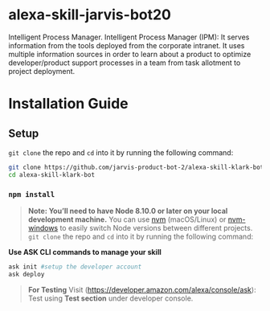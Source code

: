 # alexa-skill-jarvis-bot20
Intelligent Process Manager. Intelligent Process Manager (IPM): It serves information from the tools deployed from the corporate intranet. It uses multiple information sources in order to learn about a product to optimize developer/product support processes in a team from task allotment to project deployment.

# Installation Guide

## Setup
`git clone` the repo and `cd` into it by running the following command:
```bash
git clone https://github.com/jarvis-product-bot-2/alexa-skill-klark-bot
cd alexa-skill-klark-bot
```
### `npm install`

> **Note: You’ll need to have Node 8.10.0 or later on your local development machine.** You can use [nvm](https://github.com/creationix/nvm#installation) (macOS/Linux) or [nvm-windows](https://github.com/coreybutler/nvm-windows#node-version-manager-nvm-for-windows) to easily switch Node versions between different projects.
`git clone` the repo and `cd` into it by running the following command:


**Use ASK CLI commands to manage your skill**

```bash
ask init #setup the developer account
ask deploy
```
> **For Testing** Visit (https://developer.amazon.com/alexa/console/ask):
Test using **Test section** under developer console.
